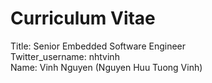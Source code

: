 # Curriculum Vitae
Title: Senior Embedded Software Engineer<br />
Twitter_username: nhtvinh <br />
Name: Vinh Nguyen (Nguyen Huu Tuong Vinh)
